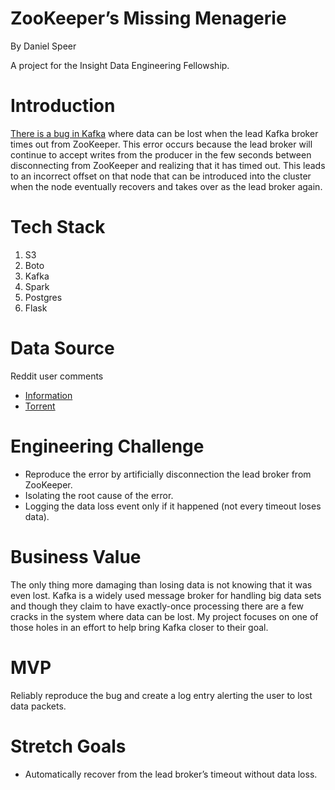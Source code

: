 # ZooKeeper’s Missing Menagerie

By Daniel Speer

A project for the Insight Data Engineering Fellowship.

# Introduction

[There is a bug in Kafka](https://issues.apache.org/jira/browse/KAFKA-7122) where data can be lost when the lead Kafka broker times out from ZooKeeper. This error occurs because the lead broker will continue to accept writes from the producer in the few seconds between disconnecting from ZooKeeper and realizing that it has timed out. This leads to an incorrect offset on that node that can be introduced into the cluster when the node eventually recovers and takes over as the lead broker again. 

# Tech Stack

1. S3
2. Boto
3. Kafka
4. Spark
5. Postgres
6. Flask

# Data Source

Reddit user comments
* [Information](https://www.reddit.com/r/datasets/comments/3bxlg7/i_have_every_publicly_available_reddit_comment/)
* [Torrent](https://mega.nz/#!ysBWXRqK!yPXLr25PgJi184pbJU3GtnqUY4wG7YvuPpxJjEmnb9A)

# Engineering Challenge

* Reproduce the error by artificially disconnection the lead broker from ZooKeeper.
* Isolating the root cause of the error.
* Logging the data loss event only if it happened (not every timeout loses data).

# Business Value

The only thing more damaging than losing data is not knowing that it was even lost. Kafka is a widely used message broker for handling big data sets and though they claim to have exactly-once processing there are a few cracks in the system where data can be lost. My project focuses on one of those holes in an effort to help bring Kafka closer to their goal.

# MVP

Reliably reproduce the bug and create a log entry alerting the user to lost data packets.

# Stretch Goals

* Automatically recover from the lead broker’s timeout without data loss.
